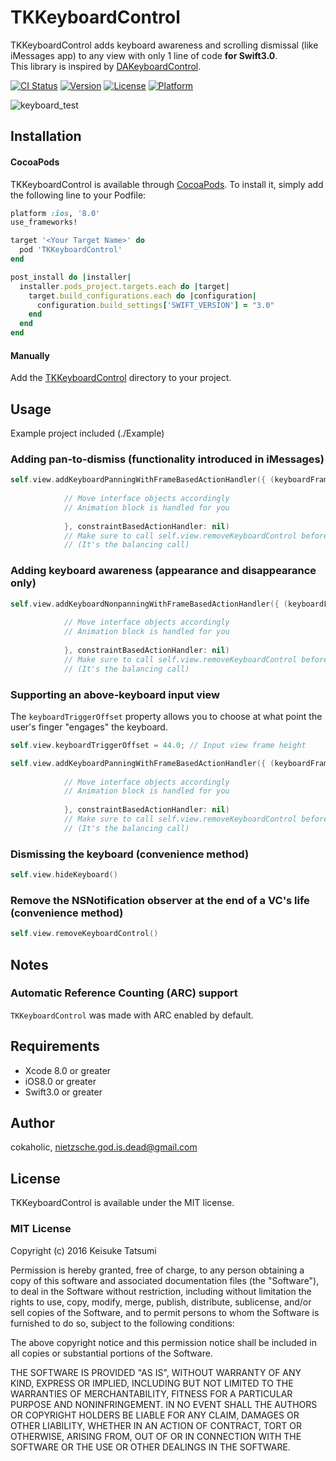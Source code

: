 # TKKeyboardControl

TKKeyboardControl adds keyboard awareness and scrolling dismissal (like iMessages app) to any view with only 1 line of code **for Swift3.0**.  
This library is inspired by [DAKeyboardControl](https://github.com/danielamitay/DAKeyboardControl).

[![CI Status](http://img.shields.io/travis/cztatsumi-keisuke/TKKeyboardControl.svg?style=flat)](https://travis-ci.org/cztatsumi-keisuke/TKKeyboardControl)
[![Version](https://img.shields.io/cocoapods/v/TKKeyboardControl.svg?style=flat)](http://cocoapods.org/pods/TKKeyboardControl)
[![License](https://img.shields.io/cocoapods/l/TKKeyboardControl.svg?style=flat)](http://cocoapods.org/pods/TKKeyboardControl)
[![Platform](https://img.shields.io/cocoapods/p/TKKeyboardControl.svg?style=flat)](http://cocoapods.org/pods/TKKeyboardControl)

![keyboard_test](./Images/keyboard_test.gif "keyboard_test")  

## Installation

#### CocoaPods

TKKeyboardControl is available through [CocoaPods](http://cocoapods.org). To install
it, simply add the following line to your Podfile:

```ruby
platform :ios, '8.0'
use_frameworks!

target '<Your Target Name>' do
  pod 'TKKeyboardControl'
end

post_install do |installer|
  installer.pods_project.targets.each do |target|
    target.build_configurations.each do |configuration|
      configuration.build_settings['SWIFT_VERSION'] = "3.0"
    end
  end
end
```

#### Manually

Add the [TKKeyboardControl](./TKKeyboardControl) directory to your project.

## Usage

Example project included (./Example)

### Adding pan-to-dismiss (functionality introduced in iMessages)

```swift
self.view.addKeyboardPanningWithFrameBasedActionHandler({ (keyboardFrameInView, opening, closing) in
            
            // Move interface objects accordingly
            // Animation block is handled for you
            
            }, constraintBasedActionHandler: nil)
            // Make sure to call self.view.removeKeyboardControl before the view is released.
            // (It's the balancing call)
```

### Adding keyboard awareness (appearance and disappearance only)

```swift
self.view.addKeyboardNonpanningWithFrameBasedActionHandler({ (keyboardFrameInView, opening, closing) in
            
            // Move interface objects accordingly
            // Animation block is handled for you
            
            }, constraintBasedActionHandler: nil)
            // Make sure to call self.view.removeKeyboardControl before the view is released.
            // (It's the balancing call)
```

### Supporting an above-keyboard input view

The `keyboardTriggerOffset` property allows you to choose at what point the user's finger "engages" the keyboard.

```swift
self.view.keyboardTriggerOffset = 44.0;	// Input view frame height

self.view.addKeyboardPanningWithFrameBasedActionHandler({ (keyboardFrameInView, opening, closing) in
            
            // Move interface objects accordingly
            // Animation block is handled for you
            
            }, constraintBasedActionHandler: nil)
            // Make sure to call self.view.removeKeyboardControl before the view is released.
            // (It's the balancing call)
```

### Dismissing the keyboard (convenience method)

```swift
self.view.hideKeyboard()
```

### Remove the NSNotification observer at the end of a VC's life (convenience method)

```swift
self.view.removeKeyboardControl()
```

## Notes

### Automatic Reference Counting (ARC) support
`TKKeyboardControl` was made with ARC enabled by default.

## Requirements

- Xcode 8.0 or greater
- iOS8.0 or greater
- Swift3.0 or greater

## Author

cokaholic, nietzsche.god.is.dead@gmail.com

## License

TKKeyboardControl is available under the MIT license.

### MIT License

Copyright (c) 2016 Keisuke Tatsumi

Permission is hereby granted, free of charge, to any person obtaining a copy
of this software and associated documentation files (the "Software"), to deal
in the Software without restriction, including without limitation the rights
to use, copy, modify, merge, publish, distribute, sublicense, and/or sell
copies of the Software, and to permit persons to whom the Software is
furnished to do so, subject to the following conditions:

The above copyright notice and this permission notice shall be included in
all copies or substantial portions of the Software.

THE SOFTWARE IS PROVIDED "AS IS", WITHOUT WARRANTY OF ANY KIND, EXPRESS OR
IMPLIED, INCLUDING BUT NOT LIMITED TO THE WARRANTIES OF MERCHANTABILITY,
FITNESS FOR A PARTICULAR PURPOSE AND NONINFRINGEMENT. IN NO EVENT SHALL THE
AUTHORS OR COPYRIGHT HOLDERS BE LIABLE FOR ANY CLAIM, DAMAGES OR OTHER
LIABILITY, WHETHER IN AN ACTION OF CONTRACT, TORT OR OTHERWISE, ARISING FROM,
OUT OF OR IN CONNECTION WITH THE SOFTWARE OR THE USE OR OTHER DEALINGS IN
THE SOFTWARE.
